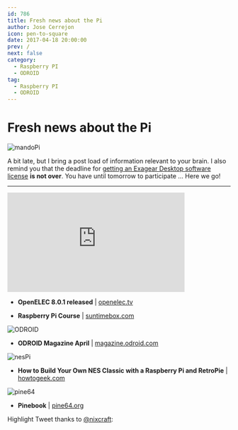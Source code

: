 ```yaml
---
id: 786
title: Fresh news about the Pi
author: Jose Cerrejon
icon: pen-to-square
date: 2017-04-18 20:00:00
prev: /
next: false
category:
  - Raspberry PI
  - ODROID
tag:
  - Raspberry PI
  - ODROID
---
```


# Fresh news about the Pi

![mandoPi](/images/2017/04/mandoPi.png)

A bit late, but I bring a post load of information relevant to your brain. I also remind you that the deadline for [getting an Exagear Desktop software license](/post.php?id=782) **is not over**. You have until tomorrow to participate ... Here we go!

- - -
<iframe width="400" height="225" src="https://www.youtube.com/embed/xiQX0YXYuqU?rel=0" frameborder="0" allowfullscreen></iframe>

* **OpenELEC 8.0.1 released** | [openelec.tv](http://openelec.tv/news/22-releases/184-stable-openelec-8-0-released)

* **Raspberry Pi Course** | [suntimebox.com](http://www.suntimebox.com/raspberry-pi-tutorial-course/)

![ODROID](http://u75174878@misapuntesde.com/images/2017/04/odroid_mag.jpg)

* **ODROID Magazine April** | [magazine.odroid.com](http://magazine.odroid.com/201704)

![nesPi](/images/2017/04/nesPi.png)

* **How to Build Your Own NES Classic with a Raspberry Pi and RetroPie** | [howtogeek.com](https://www.howtogeek.com/286842/how-to-build-your-own-nes-classic-with-a-raspberry-pi-and-retropie)

![pine64](/images/2017/04/pine64.png)

* **Pinebook** | [pine64.org](https://www.pine64.org/?page_id=3707)

Highlight Tweet thanks to [@nixcraft](https://twitter.com/nixcraft/):



